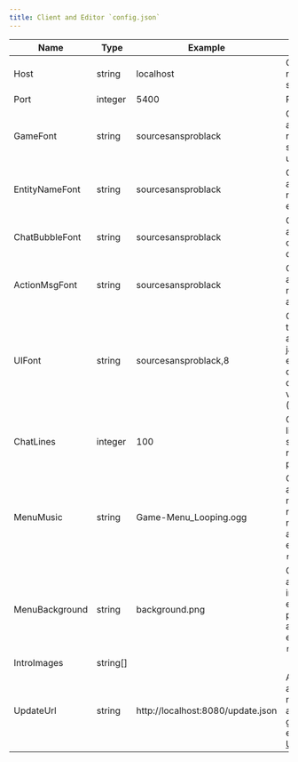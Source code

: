 ```yaml
---
title: Client and Editor `config.json`
---
```


| Name           | Type     | Example                           | Description                                                                                                              |
| -------------- | -------- | --------------------------------- | ------------------------------------------------------------------------------------------------------------------------ |
| Host           | string   | localhost                         | O endereço IP ou nome do host do servidor.                                                                               |
| Port           | integer  | 5400                              | Porta do servidor                                                                                                        |
| GameFont       | string   | sourcesansproblack                | O nome da fonte a ser usada para renderização sem interface do usuário                                                   |
| EntityNameFont | string   | sourcesansproblack                | O nome da fonte a ser usada para nomes de entidade.                                                                      |
| ChatBubbleFont | string   | sourcesansproblack                | O nome da fonte a ser usada para o texto do balão de bate-papo.                                                          |
| ActionMsgFont  | string   | sourcesansproblack                | O nome da fonte a ser usada para mensagens de ação.                                                                      |
| UIFont         | string   | sourcesansproblack,8              | O nome e tamanho da fonte a ser usada para janelas sem estilo (como debug/admin) delimitadas por vírgulas (`name,size`). |
| ChatLines      | integer  | 100                               | O número de linhas a serem salvas para rolagem de bate-papo.                                                             |
| MenuMusic      | string   | Game-Menu_Looping.ogg             | O nome do arquivo de música a ser reproduzido no menu principal (o arquivo deve estar em `resources/music`).             |
| MenuBackground | string   | background.png                    | O nome do arquivo de imagem a ser exibido no menu principal (o arquivo deve estar em `resources/gui`).                   |
| IntroImages    | string[] |                                   |                                                                                                                          |
| UpdateUrl      | string   | http://localhost:8080/update.json | A URL para o arquivo de manifesto de atualização gerado pelo editor (veja: [Auto Updater](./deploy/autoupdater.html)).   |
